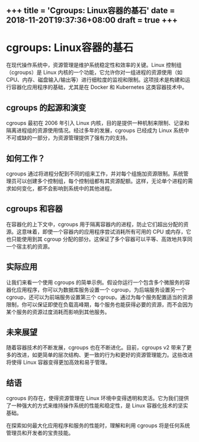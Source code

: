 +++
title = 'Cgroups: Linux容器的基石'
date = 2018-11-20T19:37:36+08:00
draft = true
+++
---

# cgroups: Linux容器的基石

在现代操作系统中，资源管理是维护系统稳定性和效率的关键。Linux 控制组（cgroups）是 Linux 内核的一个功能，它允许你对一组进程的资源使用（如 CPU、内存、磁盘输入/输出等）进行细粒度的监视和限制。这项技术是构建和运行容器化应用程序的基础，尤其是在 Docker 和 Kubernetes 这类容器技术中。

## cgroups 的起源和演变

cgroups 最初在 2006 年引入 Linux 内核，目的是提供一种机制来限制、记录和隔离进程组的资源使用情况。经过多年的发展，cgroups 已经成为 Linux 系统中不可或缺的一部分，为资源管理提供了强有力的支持。

## 如何工作？

cgroups 通过将进程分配到不同的组来工作，并对每个组施加资源限制。系统管理员可以创建多个控制组，每个控制组都有其资源配额。这样，无论单个进程的需求如何变化，都不会影响到系统中的其他进程。

## cgroups 和容器

在容器化的上下文中，cgroups 用于隔离容器内的进程，防止它们超出分配的资源。这意味着，即使一个容器内的应用程序尝试消耗所有可用的 CPU 或内存，它也只能使用到其 cgroup 分配的部分。这保证了多个容器可以平等、高效地共享同一个宿主机的资源。

## 实际应用

让我们来看一个使用 cgroups 的简单示例。假设你运行一个包含多个微服务的容器化应用程序，你可以为数据库服务设置一个 cgroup，为后端服务设置另一个 cgroup，还可以为前端服务设置第三个 cgroup。通过为每个服务配置适当的资源限制，你可以保证即使在负载高峰期，每个服务也能获得必要的资源，而不会因为某个服务的资源过度消耗而影响到其他服务。

## 未来展望

随着容器技术的不断发展，cgroups 也在不断进化。目前，cgroups v2 带来了更多的改进，如更简单的层次结构、更一致的行为和更好的资源管理能力。这些改进将使得 Linux 容器变得更加高效和易于管理。

## 结语

cgroups 的存在，使得资源管理在 Linux 环境中变得透明和灵活。它为我们提供了一种强大的方式来维持操作系统的性能和稳定性，是 Linux 容器化技术的坚实基础。

在探索如何最大化应用程序和服务的性能时，理解和利用 cgroups 将是任何系统管理员和开发者的宝贵技能。